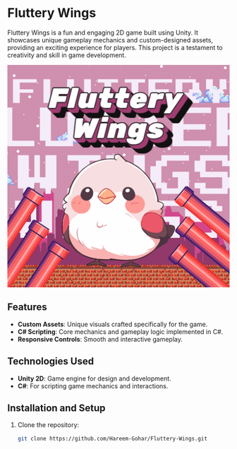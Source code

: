 # Fluttery Wings

Fluttery Wings is a fun and engaging 2D game built using Unity. It showcases unique gameplay mechanics and custom-designed assets, providing an exciting experience for players. This project is a testament to creativity and skill in game development.

![Fluttery Wings Poster](Fluttery-Wings-Poster.png)

## Features

- **Custom Assets**: Unique visuals crafted specifically for the game.
- **C# Scripting**: Core mechanics and gameplay logic implemented in C#.
- **Responsive Controls**: Smooth and interactive gameplay.

## Technologies Used

- **Unity 2D**: Game engine for design and development.
- **C#**: For scripting game mechanics and interactions.

## Installation and Setup

1. Clone the repository:
   ```bash
   git clone https://github.com/Hareem-Gohar/Fluttery-Wings.git
